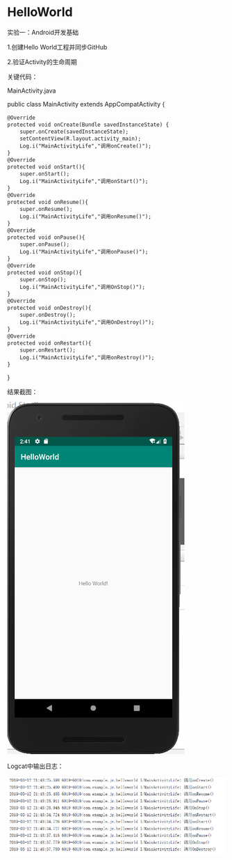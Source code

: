 # HelloWorld
实验一：Android开发基础

1.创建Hello World工程并同步GitHub

2.验证Activity的生命周期 

关键代码：

MainActivity.java

public class MainActivity extends AppCompatActivity {

    @Override
    protected void onCreate(Bundle savedInstanceState) {
        super.onCreate(savedInstanceState);
        setContentView(R.layout.activity_main);
        Log.i("MainActivityLife","调用onCreate()");
    }
    @Override
    protected void onStart(){
        super.onStart();
        Log.i("MainActivityLife","调用onStart()");
    }
    @Override
    protected void onResume(){
        super.onResume();
        Log.i("MainActivityLife","调用onResume()");
    }
    @Override
    protected void onPause(){
        super.onPause();
        Log.i("MainActivityLife","调用onPause()");
    }
    @Override
    protected void onStop(){
        super.onStop();
        Log.i("MainActivityLife","调用OnStop()");
    }
    @Override
    protected void onDestroy(){
        super.onDestroy();
        Log.i("MainActivityLife","调用OnDestroy()");
    }
    @Override
    protected void onRestart(){
        super.onRestart();
        Log.i("MainActivityLife","调用onRestroy()");
    }
}

结果截图：

![image](https://github.com/jinrongrong815/img_folder/blob/master/Lab_1_1.png)

Logcat中输出日志：

![image](https://github.com/jinrongrong815/img_folder/blob/master/Lab_1.png)

